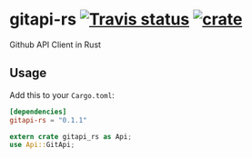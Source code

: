 # gitapi-rs [![Travis status](https://travis-ci.org/zTgx/gitapi-rs.svg?branch=master)](https://travis-ci.org/zTgx/gitapi-rs) [![crate](https://img.shields.io/crates/v/gitapi-rs.svg)](https://crates.io/crates/gitapi-rs)

Github API Client in Rust

## Usage

Add this to your `Cargo.toml`:

```toml
[dependencies]
gitapi-rs = "0.1.1"
```
```rust
extern crate gitapi_rs as Api;
use Api::GitApi;
```
